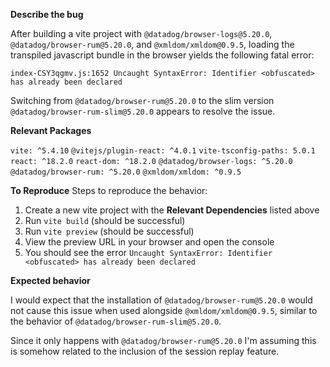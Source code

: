 **Describe the bug**

After building a vite project with `@datadog/browser-logs@5.20.0`, `@datadog/browser-rum@5.20.0`, and `@xmldom/xmldom@0.9.5`, loading the transpiled javascript bundle in the browser yields the following fatal error:

```
index-CSY3qgmv.js:1652 Uncaught SyntaxError: Identifier <obfuscated> has already been declared
```

Switching from `@datadog/browser-rum@5.20.0` to the slim version `@datadog/browser-rum-slim@5.20.0` appears to resolve the issue.

**Relevant Packages**

`vite: ^5.4.10`
`@vitejs/plugin-react: ^4.0.1`
`vite-tsconfig-paths: 5.0.1`
`react: ^18.2.0`
`react-dom: ^18.2.0`
`@datadog/browser-logs: ^5.20.0`
`@datadog/browser-rum: ^5.20.0`
`@xmldom/xmldom: ^0.9.5`

**To Reproduce**
Steps to reproduce the behavior:

1. Create a new vite project with the **Relevant Dependencies** listed above
2. Run `vite build` (should be successful)
3. Run `vite preview` (should be successful)
4. View the preview URL in your browser and open the console
5. You should see the error `Uncaught SyntaxError: Identifier <obfuscated> has already been declared`

**Expected behavior**

I would expect that the installation of `@datadog/browser-rum@5.20.0` would not cause this issue when used alongside `@xmldom/xmldom@0.9.5`, similar to the behavior of `@datadog/browser-rum-slim@5.20.0`.

Since it only happens with `@datadog/browser-rum@5.20.0` I'm assuming this is somehow related to the inclusion of the session replay feature.
